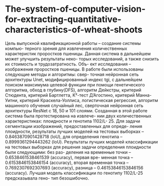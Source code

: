# The-system-of-computer-vision-for-extracting-quantitative-characteristics-of-wheat-shoots
Цель выпускной квалификационной работы – создание системы компью-
терного зрения для извлечения количественных характеристик проростков
пшеницы. Данная система в дальнейшем может улучшить результаты неко-
торых исследований, а также снизить их стоимость и трудозатратность. Объ-
ект исследования – изображения проростков пшеницы.
В работе были использованы следующие методы и алгоритмы: свер-
точная нейронная сеть архитектуры Unet, модифицированный индекс tgi, с
дальнейшем поиском максимума целевой функции при помощи генетического
алгоритма, обход в глубину(DFS), алгоритм Дейкстры, критерий Стюдента,
критерий Бартлетта, K²-тест Д’Агостино, критерий Манна-Уитни, критерий
Краскела-Уоллиса, логистическая регрессия, алгоритм машинного обучения
случайный лес, сверточная нейронная сеть архитектуры ResNet с 18, 50 и 101
слоями.
Созданная в этой работе система была протестирована на извлече-
нии двух количественных характеристиках: плоидности и генотипа 1102/L-
25. Для задачи сегментации изображений, предоставленных для опреде-
ления плоидности, результаты лучших моделей на тестовых выборках –
0.8463870901428718 (IoU), для определения генотипа – 0.8999361294443262
(IoU). Результаты лучших моделей классификации на тестовых выборках
для решения задачи определения плоидности были следующими: без раз-
деления на временные точки – 0.6538461538461539 (accuracy), первая вре-
менная точка – 0.6153846153846154 (accuracy), вторая временная точка –
0.7692307692307693 (accuracy), разница – 0.46153846153846156 (accuracy).
Лучшая модель классификации по генотипу 1102/L-25 предсказывала гено-
тип безошибочно.
